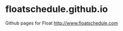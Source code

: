 floatschedule.github.io
=======================
Github pages for Float http://www.floatschedule.com
